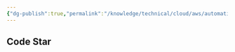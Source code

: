 ```yaml
---
{"dg-publish":true,"permalink":"/knowledge/technical/cloud/aws/automation/","noteIcon":""}
---
```


## Code Star
